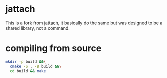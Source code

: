 # jattach
This is a fork from [jattach][1], it basically do the same
but was designed to be a shared library, not a command.

# compiling from source

```bash
mkdir -p build &&\
  cmake -S . -B build &&\
  cd build && make
```

[1]: https://github.com/apangin/jattach
